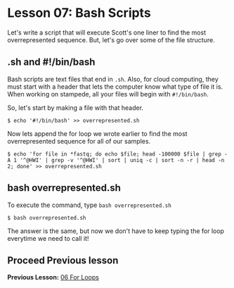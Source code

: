 # Lesson 07: Bash Scripts

Let's write a script that will execute Scott's one liner to find the most overrepresented sequence. But, let's go over some of the file structure.

## .sh and #!/bin/bash

Bash scripts are text files that end in `.sh`. Also, for cloud computing, they must start with a header that lets the computer know what type of file it is. When working on stampede, all your files will begin with `#!/bin/bash`.

So, let's start by making a file with that header.

~~~ {.bash}
$ echo '#!/bin/bash' >> overrepresented.sh
~~~

Now lets append the for loop we wrote earlier to find the most overrepresented sequence for all of our samples.

~~~ {.bash}
$ echo 'for file in *fastq; do echo $file; head -100000 $file | grep -A 1 '^@HWI' | grep -v '^@HWI' | sort | uniq -c | sort -n -r | head -n 2; done' >> overrepresented.sh 
~~~

## bash overrepresented.sh

To execute the command, type `bash overrepresented.sh`

~~~ {.bash}
$ bash overrepresented.sh 
~~~

The answer is the same, but now we don't have to keep typing the for loop everytime we need to call it!  

## Proceed Previous lesson
**Previous Lesson:** [06 For Loops](https://github.com/raynamharris/Shell_Intro_for_Transcriptomics/blob/master/06_ForLoops.md) 


